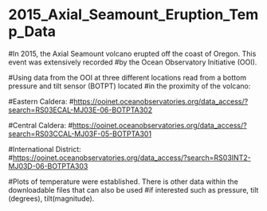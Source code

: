# 2015_Axial_Seamount_Eruption_Temp_Data
#In 2015, the Axial Seamount volcano erupted off the coast of Oregon. This event was extensively recorded 
#by the Ocean Observatory Initiative (OOI). 

#Using data from the OOI at three different locations read from a bottom pressure and tilt sensor (BOTPT) located 
#in the proximity of the volcano:

#Eastern Caldera:
#https://ooinet.oceanobservatories.org/data_access/?search=RS03ECAL-MJ03E-06-BOTPTA302

#Central Caldera:
#https://ooinet.oceanobservatories.org/data_access/?search=RS03CCAL-MJ03F-05-BOTPTA301

#International District:
#https://ooinet.oceanobservatories.org/data_access/?search=RS03INT2-MJ03D-06-BOTPTA303

#Plots of temperature were established. There is other data within the downloadable files that can also be used
#if interested such as pressure, tilt (degrees), tilt(magnitude). 
